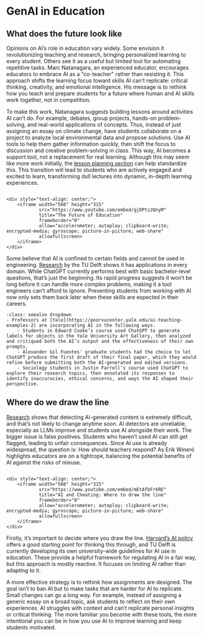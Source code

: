 # GenAI in Education

## What does the future look like

Opinions on AI’s role in education vary widely. Some envision it revolutionizing teaching and research, bringing personalized learning to every student. Others see it as a useful but limited tool for automating repetitive tasks. Marc Natanagara, an experienced educator, encourages educators to embrace AI as a "co-teacher" rather than resisting it. This approach shifts the learning focus toward skills AI can’t replicate: critical thinking, creativity, and emotional intelligence. His message is to rethink how you teach and prepare students for a future where human and AI skills work together, not in competition.

To make this work, Natanagara suggests building lessons around activities AI can’t do. For example, debates, group projects, hands-on problem-solving, and real-world applications of concepts. Thus, instead of just assigning an essay on climate change, have students collaborate on a project to analyze local environmental data and propose solutions. Use AI tools to help them gather information quickly, then shift the focus to discussion and creative problem-solving in class. This way, AI becomes a support tool, not a replacement for real learning. Although this may seem like more work initially, the [lesson planning section](lesson_planning.md) can help standardize this. This transition will lead to students who are actively engaged and excited to learn, transforming dull lectures into dynamic, in-depth learning experiences.

```{dropdown} **Video:** Natanagara, The Future of Education

<div style="text-align: center;">
    <iframe width="560" height="315" 
            src="https://www.youtube.com/embed/gjDPtzJQnyM" 
            title="The Future of Education" 
            frameborder="0" 
            allow="accelerometer; autoplay; clipboard-write; encrypted-media; gyroscope; picture-in-picture; web-share" 
            allowfullscreen>
    </iframe>
</div>
```

Some believe that AI is confined to certain fields and cannot be used in engineering. [Research](https://www.nature.com/articles/s41598-024-54936-7) by the TU Delft shows it has applications in every domain. While ChatGPT currently performs best with basic bachelor-level questions, that’s just the beginning. Its rapid progress suggests it won’t be long before it can handle more complex problems, making it a tool engineers can’t afford to ignore. Preventing students from working with AI now only sets them back later when these skills are expected in their careers.

```{admonition} How a university like Yale is incorportating AI in teaching
:class: seealso dropdown
- Professors at [Yale](https://poorvucenter.yale.edu/ai-teaching-examples-2) are incorporating AI in the following ways.
    - Students in Edward Cooke’s course used ChatGPT to generate labels for objects in the Yale University Art Gallery, then analyzed and critiqued both the AI’s output and the effectiveness of their own prompts.
    - Alexander Gil Fuentes' graduate students had the choice to let ChatGPT produce the first draft of their final paper, which they would refine before submitting both the AI-generated and edited versions.
    - Sociology students in Justin Farrell’s course used ChatGPT to explore their research topics, then annotated its responses to identify inaccuracies, ethical concerns, and ways the AI shaped their perspective.

```

## Where do we draw the line

[Research](https://www.mdpi.com/2227-9709/10/4/87) shows that detecting AI-generated content is extremely difficult, and that’s not likely to change anytime soon. AI detectors are unreliable, especially as LLMs improve and students use AI alongside their work. The bigger issue is false positives. Students who haven’t used AI can still get flagged, leading to unfair consequences. Since AI use is already widespread, the question is: How should teachers respond? As Erik Winerö highlights educators are on a tightrope, balancing the potential benefits of AI against the risks of misuse.

```{dropdown} **Video:** Winerö, Cheating or Learning?

<div style="text-align: center;">
    <iframe width="560" height="315" 
            src="https://www.youtube.com/embed/mEtAfbFr6RE" 
            title="AI and Cheating: Where to draw the line" 
            frameborder="0" 
            allow="accelerometer; autoplay; clipboard-write; encrypted-media; gyroscope; picture-in-picture; web-share" 
            allowfullscreen>
    </iframe>
</div>
```

Firstly, it’s important to decide where you draw the line. [Harvard’s AI policy](https://www.huit.harvard.edu/ai/guidelines) offers a good starting point for thinking this through, and TU Delft is currently developing its own university-wide guidelines for AI use in education. These provide a helpful framework for regulating AI in a fair way, but this approach is mostly reactive. It focuses on limiting AI rather than adapting to it.

A more effective strategy is to rethink how assignments are designed. The goal isn’t to ban AI but to make tasks that are harder for AI to replicate. Small changes can go a long way. For example, instead of assigning a generic essay on a broad topic, ask students to reflect on their own experiences. AI struggles with context and can’t replicate personal insights or critical thinking. The more familiar you become with these tools, the more intentional you can be in how you use AI to improve learning and keep students motivated.